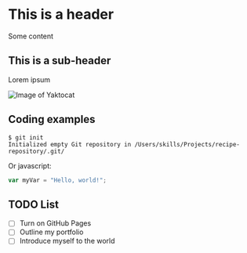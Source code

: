# This is a header
Some content


## This is a sub-header
Lorem ipsum

![Image of Yaktocat](https://octodex.github.com/images/yaktocat.png)

## Coding examples

```
$ git init
Initialized empty Git repository in /Users/skills/Projects/recipe-repository/.git/
```

Or javascript:
``` javascript
var myVar = "Hello, world!";
```

## TODO List

- [ ] Turn on GitHub Pages
- [ ] Outline my portfolio
- [ ] Introduce myself to the world
